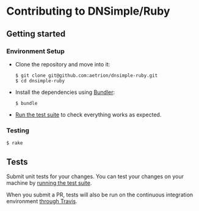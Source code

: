 # Contributing to DNSimple/Ruby

## Getting started

### Environment Setup

-   Clone the repository and move into it:

    ```
    $ git clone git@github.com:aetrion/dnsimple-ruby.git
    $ cd dnsimple-ruby
    ```

-   Install the dependencies using [Bundler](http://bundler.io/):

    ```
    $ bundle
    ```

-   [Run the test suite](#testing) to check everything works as expected.

### Testing

```
$ rake
```

## Tests

Submit unit tests for your changes. You can test your changes on your machine by [running the test suite](#testing).

When you submit a PR, tests will also be run on the continuous integration environment [through Travis](https://travis-ci.org/aetrion/dnsimple-ruby).

